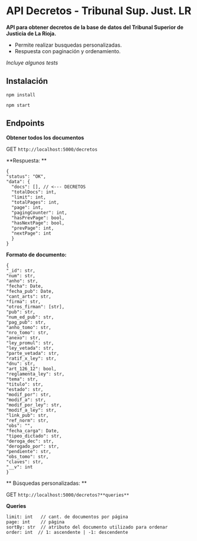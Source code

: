 # API Decretos - Tribunal Sup. Just. LR

**API para obtener decretos de la base de datos del Tribunal Superior de Justicia de La Rioja.**

- Permite realizar busquedas personalizadas.
- Respuesta con paginación y ordenamiento.

*Incluye algunos tests*


## Instalación
```
npm install 
```

```
npm start
```

## Endpoints
**Obtener todos los documentos**

GET `http://localhost:5000/decretos`

  **Respuesta: **
  ```
  {
  "status": "OK",
  "data": {
    "docs": [], // <--- DECRETOS
    "totalDocs": int,
    "limit": int,
    "totalPages": int,
    "page": int,
    "pagingCounter": int,
    "hasPrevPage": bool,
    "hasNextPage": bool,
    "prevPage": int,
    "nextPage": int
    }
  }
  ```

**Formato de documento:**
```
{
"_id": str,
"num": str,
"anho": str,
"fecha": Date,
"fecha_pub": Date,
"cant_arts": str,
"firma": str,
"otros_firman": [str],
"pub": str,
"num_ed_pub": str,
"pag_pub": str,
"anho_tomo": str,
"nro_tomo": str,
"anexo": str,
"ley_promul": str,
"ley_vetada": str,
"parte_vetada": str,
"ratif_x_ley": str,
"dnu": str,
"art_126_12": bool,
"reglamenta_ley": str,
"tema": str,
"titulo": str,
"estado": str,
"modif_por": str,
"modif_a": str,
"modif_por_ley": str,
"modif_a_ley": str,
"link_pub": str,
"ref_norm": str,
"obs": "",
"fecha_carga": Date,
"tipeo_dictado": str,
"deroga_dec": str,
"derogado_por": str,
"pendiente": str,
"obs_tomo": str,
"claves": str,
"__v": int
}
```

** Búsquedas personalizadas:  **

GET `http://localhost:5000/decretos?**queries**`

**Queries**
```
limit: int   // cant. de documentos por página
page: int    // página 
sortBy: str  // atributo del documento utilizado para ordenar
order: int  // 1: ascendente | -1: descendente
```
